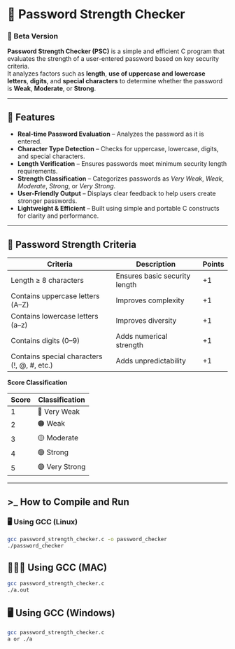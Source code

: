 # 🔑 Password Strength Checker  
### 🧩 Beta Version  

**Password Strength Checker (PSC)** is a simple and efficient C program that evaluates the strength of a user-entered password based on key security criteria.  
It analyzes factors such as **length**, **use of uppercase and lowercase letters**, **digits**, and **special characters** to determine whether the password is **Weak**, **Moderate**, or **Strong**.

---

## 🧠 Features  

*  **Real-time Password Evaluation** – Analyzes the password as it is entered.  
*  **Character Type Detection** – Checks for uppercase, lowercase, digits, and special characters.  
*  **Length Verification** – Ensures passwords meet minimum security length requirements.  
*  **Strength Classification** – Categorizes passwords as *Very Weak*, *Weak*, *Moderate*, *Strong*, or *Very Strong*.  
*  **User-Friendly Output** – Displays clear feedback to help users create stronger passwords.  
*  **Lightweight & Efficient** – Built using simple and portable C constructs for clarity and performance.  

---

## 🧩 Password Strength Criteria  

| Criteria | Description | Points |
|-----------|--------------|--------|
| Length ≥ 8 characters | Ensures basic security length | +1 |
| Contains uppercase letters (A–Z) | Improves complexity | +1 |
| Contains lowercase letters (a–z) | Improves diversity | +1 |
| Contains digits (0–9) | Adds numerical strength | +1 |
| Contains special characters (!, @, #, etc.) | Adds unpredictability | +1 |

**Score Classification**  

| Score | Classification |
|--------|----------------|
| 1 | 🔴 Very Weak |
| 2 | 🟠 Weak |
| 3 | 🟡 Moderate |
| 4 | 🟢 Strong |
| 5 | 🟣 Very Strong |

---

## >_  How to Compile and Run  

### 🖥️ Using GCC (Linux)
```bash
gcc password_strength_checker.c -o password_checker
./password_checker
```
## **🧑🏻‍💻** Using GCC (MAC)
```bash
gcc password_strength_checker.c
./a.out
```
## **🖥️** Using GCC (Windows)
```bash
gcc password_strength_checker.c
a or ./a

